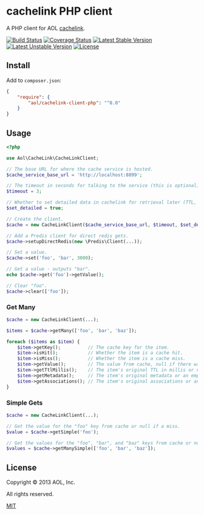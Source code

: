 # cachelink PHP client

A PHP client for AOL [cachelink](https://github.com/aol/cachelink-service).

[![Build Status](https://travis-ci.org/aol/cachelink-client-php.svg?branch=master)](https://travis-ci.org/aol/cachelink-client-php)
[![Coverage Status](https://coveralls.io/repos/github/aol/cachelink-client-php/badge.svg?branch=master)](https://coveralls.io/github/aol/cachelink-client-php?branch=master)
[![Latest Stable Version](https://poser.pugx.org/aol/cachelink-client-php/v/stable.png)](https://packagist.org/packages/aol/cachelink-client-php)
[![Latest Unstable Version](https://poser.pugx.org/aol/cachelink-client-php/v/unstable.png)](https://packagist.org/packages/aol/cachelink-client-php)
[![License](https://poser.pugx.org/aol/cachelink-client-php/license.png)](https://packagist.org/packages/aol/cachelink-client-php)

## Install

Add to `composer.json`:

```json
{
    "require": {
        "aol/cachelink-client-php": "^8.0"
    }
}
```

## Usage

```php
<?php

use Aol\CacheLink\CacheLinkClient;

// The base URL for where the cache service is hosted.
$cache_service_base_url = 'http://localhost:8899';

// The timeout in seconds for talking to the service (this is optional).
$timeout = 3;

// Whether to set detailed data in cachelink for retrieval later (TTL, associations, metadata, etc.).
$set_detailed = true;

// Create the client.
$cache = new CacheLinkClient($cache_service_base_url, $timeout, $set_detailed);

// Add a Predis client for direct redis gets.
$cache->setupDirectRedis(new \Predis\Client(...));

// Set a value.
$cache->set('foo', 'bar', 3000);

// Get a value - outputs "bar".
echo $cache->get('foo')->getValue();

// Clear "foo".
$cache->clear(['foo']);
```

### Get Many

```php
$cache = new CacheLinkClient(...);

$items = $cache->getMany(['foo', 'bar', 'baz']);

foreach ($items as $item) {
	$item->getKey();          // The cache key for the item.
	$item->isHit();           // Whether the item is a cache hit.
	$item->isMiss();          // Whether the item is a cache miss.
	$item->getValue();        // The value from cache, null if there was none.
	$item->getTtlMillis();    // The item's original TTL in millis or null if none.
	$item->getMetadata();     // The item's original metadata or an empty array if none.
	$item->getAssociations(); // The item's original associations or an empty array if none.
}
```

### Simple Gets

```php
$cache = new CacheLinkClient(...);

// Get the value for the "foo" key from cache or null if a miss.
$value = $cache->getSimple('foo');

// Get the values for the "foo", "bar", and "baz" keys from cache or nulls if misses.
$values = $cache->getManySimple(['foo', 'bar', 'baz']);
```

## License

Copyright © 2013 AOL, Inc.

All rights reserved.

[MIT](LICENSE)
